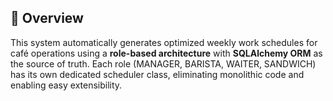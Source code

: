 

## 🎯 **Overview**

This system automatically generates optimized weekly work schedules for café operations using a **role-based architecture** with **SQLAlchemy ORM** as the source of truth. Each role (MANAGER, BARISTA, WAITER, SANDWICH) has its own dedicated scheduler class, eliminating monolithic code and enabling easy extensibility.

